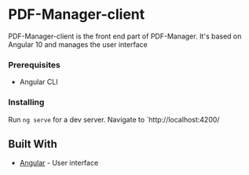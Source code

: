 # PDF-Manager-client

PDF-Manager-client is the front end part of PDF-Manager. It's based on Angular 10 and manages the user interface

### Prerequisites

- Angular CLI

### Installing

Run `ng serve` for a dev server. Navigate to `http://localhost:4200/


## Built With

* [Angular](https://angular.io/) - User interface

